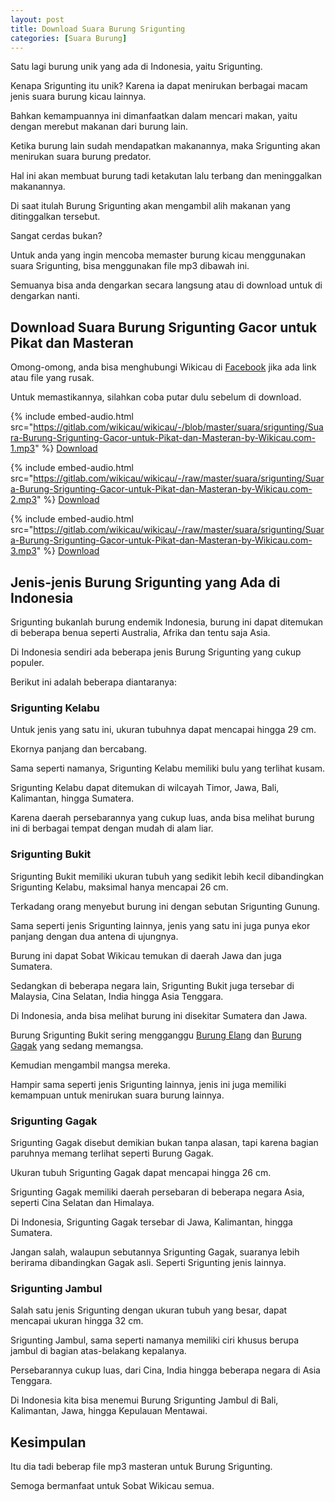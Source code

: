 ```yaml
---
layout: post
title: Download Suara Burung Srigunting
categories: [Suara Burung]
---
```


Satu lagi burung unik yang ada di Indonesia, yaitu Srigunting.

Kenapa Srigunting itu unik? Karena ia dapat menirukan berbagai macam jenis suara burung kicau lainnya.

Bahkan kemampuannya ini dimanfaatkan dalam mencari makan, yaitu dengan merebut makanan dari burung lain.

Ketika burung lain sudah mendapatkan makanannya, maka Srigunting akan menirukan suara burung predator.

Hal ini akan membuat burung tadi ketakutan lalu terbang dan meninggalkan makanannya.

Di saat itulah Burung Srigunting akan mengambil alih makanan yang ditinggalkan tersebut.

Sangat cerdas bukan?

Untuk anda yang ingin mencoba memaster burung kicau menggunakan suara Srigunting, bisa menggunakan file mp3 dibawah ini.

Semuanya bisa anda dengarkan secara langsung atau di download untuk di dengarkan nanti.

## Download Suara Burung Srigunting Gacor untuk Pikat dan Masteran

Omong-omong, anda bisa menghubungi Wikicau di [Facebook](https://facebook.com/wikicau) jika ada link atau file yang rusak.

Untuk memastikannya, silahkan coba putar dulu sebelum di download.

{% include embed-audio.html src="https://gitlab.com/wikicau/wikicau/-/blob/master/suara/srigunting/Suara-Burung-Srigunting-Gacor-untuk-Pikat-dan-Masteran-by-Wikicau.com-1.mp3" %}
[Download](https://bit.ly/2Xvl33a)

{% include embed-audio.html src="https://gitlab.com/wikicau/wikicau/-/raw/master/suara/srigunting/Suara-Burung-Srigunting-Gacor-untuk-Pikat-dan-Masteran-by-Wikicau.com-2.mp3" %}
[Download](https://bit.ly/2Y9MqNC)

{% include embed-audio.html src="https://gitlab.com/wikicau/wikicau/-/raw/master/suara/srigunting/Suara-Burung-Srigunting-Gacor-untuk-Pikat-dan-Masteran-by-Wikicau.com-3.mp3" %}
[Download](https://bit.ly/2L7ZFdK)

## Jenis-jenis Burung Srigunting yang Ada di Indonesia

Srigunting bukanlah burung endemik Indonesia, burung ini dapat ditemukan di beberapa benua seperti Australia, Afrika dan tentu saja Asia.

Di Indonesia sendiri ada beberapa jenis Burung Srigunting yang cukup populer.

Berikut ini adalah beberapa diantaranya:

### Srigunting Kelabu

Untuk jenis yang satu ini, ukuran tubuhnya dapat mencapai hingga 29 cm.

Ekornya panjang dan bercabang.

Sama seperti namanya, Srigunting Kelabu memiliki bulu yang terlihat kusam.

Srigunting Kelabu dapat ditemukan di wilcayah Timor, Jawa, Bali, Kalimantan, hingga Sumatera.

Karena daerah persebarannya yang cukup luas, anda bisa melihat burung ini di berbagai tempat dengan mudah di alam liar.

### Srigunting Bukit

Srigunting Bukit memiliki ukuran tubuh yang sedikit lebih kecil dibandingkan Srigunting Kelabu, maksimal hanya mencapai 26 cm.

Terkadang orang menyebut burung ini dengan sebutan Srigunting Gunung.

Sama seperti jenis Srigunting lainnya, jenis yang satu ini juga punya ekor panjang dengan dua antena di ujungnya.

Burung ini dapat Sobat Wikicau temukan di daerah Jawa dan juga Sumatera.

Sedangkan di beberapa negara lain, Srigunting Bukit juga tersebar di Malaysia, Cina Selatan, India hingga Asia Tenggara.

Di Indonesia, anda bisa melihat burung ini disekitar Sumatera dan Jawa.

Burung Srigunting Bukit sering mengganggu [Burung Elang](https://wikicau.com/harga-burung-elang/) dan [Burung Gagak](https://wikicau.com/burung-langka/) yang sedang memangsa.

Kemudian mengambil mangsa mereka.

Hampir sama seperti jenis Srigunting lainnya, jenis ini juga memiliki kemampuan untuk menirukan suara burung lainnya.

### Srigunting Gagak

Srigunting Gagak disebut demikian bukan tanpa alasan, tapi karena bagian paruhnya memang terlihat seperti Burung Gagak.

Ukuran tubuh Srigunting Gagak dapat mencapai hingga 26 cm.

Srigunting Gagak memiliki daerah persebaran di beberapa negara Asia, seperti Cina Selatan dan Himalaya.

Di Indonesia, Srigunting Gagak tersebar di Jawa, Kalimantan, hingga Sumatera.

Jangan salah, walaupun sebutannya Srigunting Gagak, suaranya lebih berirama dibandingkan Gagak asli. Seperti Srigunting jenis lainnya.

### Srigunting Jambul

Salah satu jenis Srigunting dengan ukuran tubuh yang besar, dapat mencapai ukuran hingga 32 cm.

Srigunting Jambul, sama seperti namanya memiliki ciri khusus berupa jambul di bagian atas-belakang kepalanya.

Persebarannya cukup luas, dari Cina, India hingga beberapa negara  di Asia Tenggara.

Di Indonesia kita bisa menemui Burung Srigunting Jambul di Bali, Kalimantan, Jawa, hingga Kepulauan Mentawai.

## Kesimpulan

Itu dia tadi beberap file mp3 masteran untuk Burung Srigunting.

Semoga bermanfaat untuk Sobat Wikicau semua.
